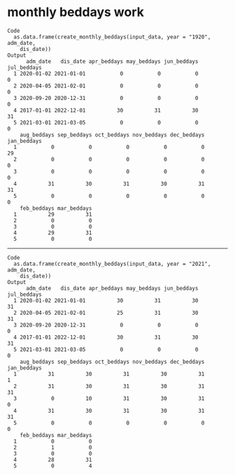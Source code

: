 # monthly beddays work

    Code
      as.data.frame(create_monthly_beddays(input_data, year = "1920", adm_date,
        dis_date))
    Output
          adm_date   dis_date apr_beddays may_beddays jun_beddays jul_beddays
      1 2020-01-02 2021-01-01           0           0           0           0
      2 2020-04-05 2021-02-01           0           0           0           0
      3 2020-09-20 2020-12-31           0           0           0           0
      4 2017-01-01 2022-12-01          30          31          30          31
      5 2021-03-01 2021-03-05           0           0           0           0
        aug_beddays sep_beddays oct_beddays nov_beddays dec_beddays jan_beddays
      1           0           0           0           0           0          29
      2           0           0           0           0           0           0
      3           0           0           0           0           0           0
      4          31          30          31          30          31          31
      5           0           0           0           0           0           0
        feb_beddays mar_beddays
      1          29          31
      2           0           0
      3           0           0
      4          29          31
      5           0           0

---

    Code
      as.data.frame(create_monthly_beddays(input_data, year = "2021", adm_date,
        dis_date))
    Output
          adm_date   dis_date apr_beddays may_beddays jun_beddays jul_beddays
      1 2020-01-02 2021-01-01          30          31          30          31
      2 2020-04-05 2021-02-01          25          31          30          31
      3 2020-09-20 2020-12-31           0           0           0           0
      4 2017-01-01 2022-12-01          30          31          30          31
      5 2021-03-01 2021-03-05           0           0           0           0
        aug_beddays sep_beddays oct_beddays nov_beddays dec_beddays jan_beddays
      1          31          30          31          30          31           1
      2          31          30          31          30          31          31
      3           0          10          31          30          31           0
      4          31          30          31          30          31          31
      5           0           0           0           0           0           0
        feb_beddays mar_beddays
      1           0           0
      2           1           0
      3           0           0
      4          28          31
      5           0           4

